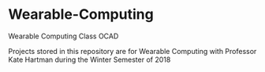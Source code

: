 # Wearable-Computing
Wearable Computing Class OCAD

Projects stored in this repository are for Wearable Computing with Professor Kate Hartman during the Winter Semester of 2018
